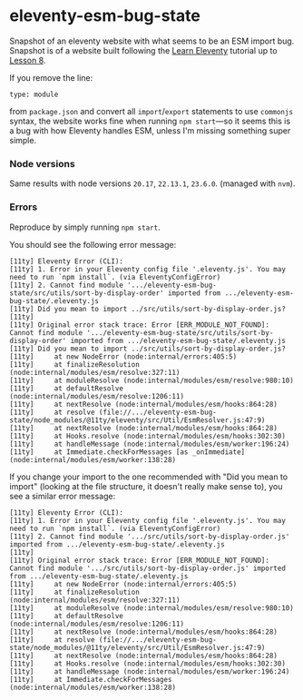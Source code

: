 # eleventy-esm-bug-state
Snapshot of an eleventy website with what seems to be an ESM import bug. Snapshot is of a website built following the [Learn Eleventy](https://learn-eleventy.pages.dev/) tutorial up to [Lesson 8](https://learn-eleventy.pages.dev/lesson/8/).


If you remove the line:

```
type: module
```

from `package.json` and convert all `import`/`export` statements to use `commonjs` syntax, the website works fine when running `npm start`—so it seems this is a bug with how Eleventy handles ESM, unless I'm missing something super simple.


### Node versions
Same results with node versions `20.17`, `22.13.1`, `23.6.0`.
(managed with `nvm`).

### Errors

Reproduce by simply running `npm start`.

You should see the following error message:

```
[11ty] Eleventy Error (CLI):
[11ty] 1. Error in your Eleventy config file '.eleventy.js'. You may need to run `npm install`. (via EleventyConfigError)
[11ty] 2. Cannot find module '.../eleventy-esm-bug-state/src/utils/sort-by-display-order' imported from .../eleventy-esm-bug-state/.eleventy.js
[11ty] Did you mean to import ../src/utils/sort-by-display-order.js?
[11ty] 
[11ty] Original error stack trace: Error [ERR_MODULE_NOT_FOUND]: Cannot find module '.../eleventy-esm-bug-state/src/utils/sort-by-display-order' imported from .../eleventy-esm-bug-state/.eleventy.js
[11ty] Did you mean to import ../src/utils/sort-by-display-order.js?
[11ty]     at new NodeError (node:internal/errors:405:5)
[11ty]     at finalizeResolution (node:internal/modules/esm/resolve:327:11)
[11ty]     at moduleResolve (node:internal/modules/esm/resolve:980:10)
[11ty]     at defaultResolve (node:internal/modules/esm/resolve:1206:11)
[11ty]     at nextResolve (node:internal/modules/esm/hooks:864:28)
[11ty]     at resolve (file://.../eleventy-esm-bug-state/node_modules/@11ty/eleventy/src/Util/EsmResolver.js:47:9)
[11ty]     at nextResolve (node:internal/modules/esm/hooks:864:28)
[11ty]     at Hooks.resolve (node:internal/modules/esm/hooks:302:30)
[11ty]     at handleMessage (node:internal/modules/esm/worker:196:24)
[11ty]     at Immediate.checkForMessages [as _onImmediate] (node:internal/modules/esm/worker:138:28)
```

If you change your import to the one recommended with "Did you mean to import" (looking at the file structure, it doesn't really make sense to), you see a similar error message:

```
[11ty] Eleventy Error (CLI):
[11ty] 1. Error in your Eleventy config file '.eleventy.js'. You may need to run `npm install`. (via EleventyConfigError)
[11ty] 2. Cannot find module '.../src/utils/sort-by-display-order.js' imported from .../eleventy-esm-bug-state/.eleventy.js
[11ty] 
[11ty] Original error stack trace: Error [ERR_MODULE_NOT_FOUND]: Cannot find module '.../src/utils/sort-by-display-order.js' imported from .../eleventy-esm-bug-state/.eleventy.js
[11ty]     at new NodeError (node:internal/errors:405:5)
[11ty]     at finalizeResolution (node:internal/modules/esm/resolve:327:11)
[11ty]     at moduleResolve (node:internal/modules/esm/resolve:980:10)
[11ty]     at defaultResolve (node:internal/modules/esm/resolve:1206:11)
[11ty]     at nextResolve (node:internal/modules/esm/hooks:864:28)
[11ty]     at resolve (file://.../eleventy-esm-bug-state/node_modules/@11ty/eleventy/src/Util/EsmResolver.js:47:9)
[11ty]     at nextResolve (node:internal/modules/esm/hooks:864:28)
[11ty]     at Hooks.resolve (node:internal/modules/esm/hooks:302:30)
[11ty]     at handleMessage (node:internal/modules/esm/worker:196:24)
[11ty]     at Immediate.checkForMessages (node:internal/modules/esm/worker:138:28)


